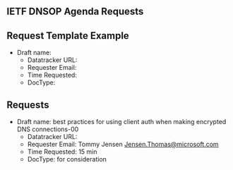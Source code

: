 ## IETF DNSOP Agenda Requests

## Request Template Example

*   Draft name:
    - Datatracker URL:
    - Requester Email:
    - Time Requested:
    - DocType:

## Requests

*   Draft name: best practices for using client auth when making encrypted DNS connections-00
    - Datatracker URL: 
    - Requester Email: Tommy Jensen <Jensen.Thomas@microsoft.com>
    - Time Requested: 15 min
    - DocType: for consideration
